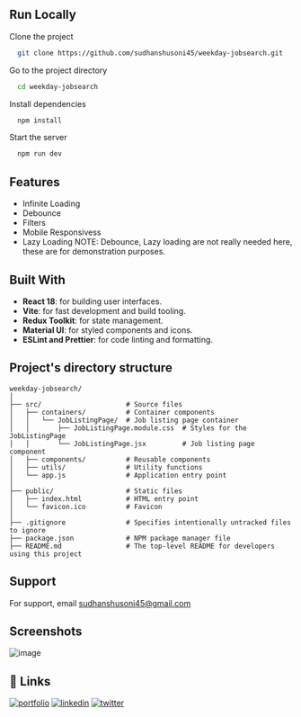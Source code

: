 
## Run Locally

Clone the project

```bash
  git clone https://github.com/sudhanshusoni45/weekday-jobsearch.git
```

Go to the project directory

```bash
  cd weekday-jobsearch
```

Install dependencies

```bash
  npm install
```

Start the server

```bash
  npm run dev
```


## Features

- Infinite Loading
- Debounce
- Filters
- Mobile Responsivess
- Lazy Loading
NOTE: Debounce, Lazy loading are not really needed here, these are for demonstration purposes.


##  Built With
- **React 18**: for building user interfaces.
- **Vite**: for fast development and build tooling.
- **Redux Toolkit**: for state management.
- **Material UI**: for styled components and icons.
- **ESLint and Prettier**: for code linting and formatting.

## Project's directory structure
```
weekday-jobsearch/
│
├── src/                     # Source files
│   ├── containers/          # Container components
│   │   └── JobListingPage/  # Job listing page container
│   │       ├── JobListingPage.module.css  # Styles for the JobListingPage
│   │       └── JobListingPage.jsx         # Job listing page component
│   ├── components/          # Reusable components
│   ├── utils/               # Utility functions
│   └── app.js               # Application entry point
│
├── public/                  # Static files
│   ├── index.html           # HTML entry point
│   └── favicon.ico          # Favicon
│
├── .gitignore               # Specifies intentionally untracked files to ignore
├── package.json             # NPM package manager file
├── README.md                # The top-level README for developers using this project
```

## Support

For support, email sudhanshusoni45@gmail.com

## Screenshots

![image](https://github.com/Sudhanshusoni45/weekday-jobsearch/assets/26003401/08733221-7484-4b7d-9f68-ab9cfdf54ba5)


## 🔗 Links
[![portfolio](https://img.shields.io/badge/my_portfolio-000?style=for-the-badge&logo=ko-fi&logoColor=white)](https://sudhanshusoni.tech)
[![linkedin](https://img.shields.io/badge/linkedin-0A66C2?style=for-the-badge&logo=linkedin&logoColor=white)](https://www.linkedin.com/in/sudhanshu-soni/)
[![twitter](https://img.shields.io/badge/twitter-1DA1F2?style=for-the-badge&logo=twitter&logoColor=white)](https://twitter.com/sudhanshusoni__)





